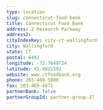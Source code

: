 ```yaml
---
type: location
slug: connecticut-food-bank
title: Connecticut Food Bank
address: 2 Research Parkway
address2: 
cityIndexKey: city-ct-wallingford
city: Wallingford
state: CT
postal: 6492
longitude: -72.7649724
latitude: 41.4821192
website: www.ctfoodbank.org
phone: 203-469-5000
fax: 203-469-4871
partnerBank: false
partnerGroupId: partner-group-37
---
```

